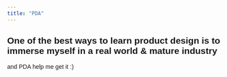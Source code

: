 ```yaml
---
title: "PDA"
---
```


<section class="h-100 w-100 bg-white" style="box-sizing: border-box; ">
    <div class="container-xxl mx-auto p-0  position-relative header-2-1" style="font-family: 'Poppins', sans-serif">
        <div>
            <div class="mx-auto d-flex flex-lg-row flex-column hero">
                <div class="left-column d-flex flex-lg-grow-1 flex-column align-items-lg-start text-lg-start align-items-center text-center"
                    id="hero-text">
                    <h1 class="">
                        One of the best ways to learn product design is to immerse myself in a real world & mature industry
                    </h1>
                    <p class="">
                        and PDA help me get it :)
                    </p>
                </div>
            </div>
        </div>
    </div>
</section>
